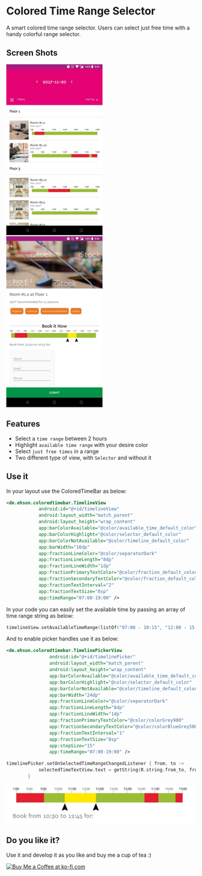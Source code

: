 # Colored Time Range Selector
A smart colored time range selector. Users can select just free time with a handy colorful range selector.

## Screen Shots
<img src="screenshots/screen1.jpg" alt="Colored Time Range Bar Selector" width="256">
<img src="screenshots/screen2.jpg" alt="Colored Time Range Bar Selector" width="256">

## Features

- Select a `time range` between 2 hours
- Highlight `available time range` with your desire color
- Select `just free times` in a range
- Two different type of view, with `Selector` and without it

## Use it
In your layout use the ColoredTimeBar as below:

```xml
<de.ehsun.coloredtimebar.TimelineView
            android:id="@+id/timelineView"
            android:layout_width="match_parent"
            android:layout_height="wrap_content"
            app:barColorAvailable="@color/available_time_default_color"
            app:barColorHighlight="@color/selector_default_color"
            app:barColorNotAvailable="@color/timeline_default_color"
            app:barWidth="16dp"
            app:fractionLineColor="@color/separatorDark"
            app:fractionLineLength="8dp"
            app:fractionLineWidth="1dp"
            app:fractionPrimaryTextColor="@color/fraction_default_color"
            app:fractionSecondaryTextColor="@color/fraction_default_color"
            app:fractionTextInterval="2"
            app:fractionTextSize="8sp"
            app:timeRange="07:00-19:00" />
```
In your code you can easily set the available time by passing an array of time range string as below:

```kotlin
timelineView.setAvailableTimeRange(listOf("07:00 - 10:15", "12:00 - 15:00"))
```
And to enable picker handles use it as below:

```xml
<de.ehsun.coloredtimebar.TimelinePickerView
                android:id="@+id/timelinePicker"
                android:layout_width="match_parent"
                android:layout_height="wrap_content"
                app:barColorAvailable="@color/available_time_default_color"
                app:barColorHighlight="@color/selector_default_color"
                app:barColorNotAvailable="@color/timeline_default_color"
                app:barWidth="24dp"
                app:fractionLineColor="@color/separatorDark"
                app:fractionLineLength="8dp"
                app:fractionLineWidth="1dp"
                app:fractionPrimaryTextColor="@color/colorGrey900"
                app:fractionSecondaryTextColor="@color/colorBlueGrey500"
                app:fractionTextInterval="1"
                app:fractionTextSize="8sp"
                app:stepSize="15"
                app:timeRange="07:00-19:00" />
```

```kotlin
timelinePicker.setOnSelectedTimeRangeChangedListener { from, to ->
            selectedTimeTextView.text = getString(R.string.from_to, from.format(), to.format())
        }
```

<img src="screenshots/screen3.jpg" alt="Colored Time Range Bar Selector">

## Do you like it?
Use it and develop it as you like and buy me a cup of tea :)

<a href='https://ko-fi.com/D1D775AP' target='_blank'><img height='36' style='border:0px;height:36px;' src='https://az743702.vo.msecnd.net/cdn/kofi1.png?v=0' border='0' alt='Buy Me a Coffee at ko-fi.com' /></a>